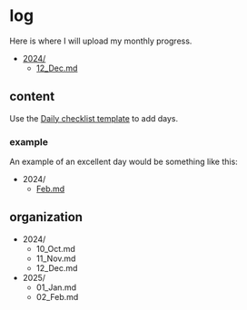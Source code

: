 # log

Here is where I will upload my monthly progress.

- [2024/](../log/2024/)
  - [12_Dec.md](../log/2024/12_Dec.md)

## content

Use the [Daily checklist template](../loops/daily_checklist.md) to add days.

### example

An example of an excellent day would be something like this:

- 2024/
  - [Feb.md](../log/2024/02_Feb-ex.md)

## organization

- 2024/
  - 10_Oct.md
  - 11_Nov.md
  - 12_Dec.md
- 2025/
  - 01_Jan.md
  - 02_Feb.md
